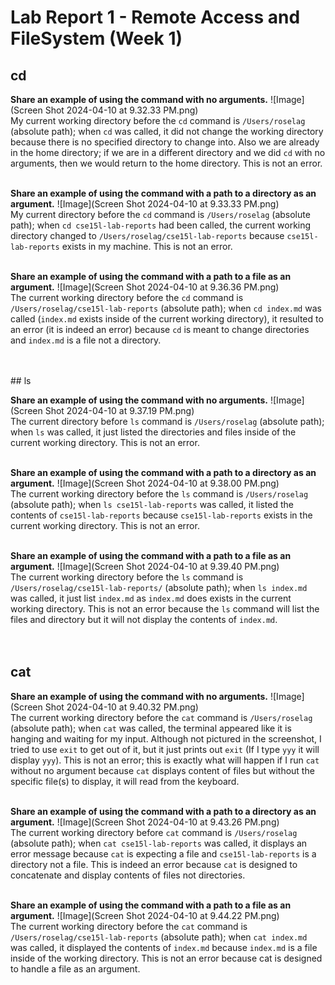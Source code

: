 
# Lab Report 1 - Remote Access and FileSystem (Week 1)

## cd

**Share an example of using the command with no arguments.**
![Image](Screen Shot 2024-04-10 at 9.32.33 PM.png) <br>
My current working directory before the `cd` command is `/Users/roselag` (absolute path); when `cd` was called, it did not change the working directory because there is no specified directory to change into. Also we are already in the home directory; if we are in a different directory and we did `cd` with no arguments, then we would return to the home directory. This is not an error.
<br>
<br>

**Share an example of using the command with a path to a directory as an argument.**
![Image](Screen Shot 2024-04-10 at 9.33.33 PM.png) <br>
My current directory before the `cd` command is `/Users/roselag` (absolute path); when `cd cse15l-lab-reports` had been called, the current working directory changed to `/Users/roselag/cse15l-lab-reports` because `cse15l-lab-reports` exists in my machine. This is not an error. 
<br>
<br>

**Share an example of using the command with a path to a file as an argument.**
![Image](Screen Shot 2024-04-10 at 9.36.36 PM.png) <br>
The current working directory before the `cd` command is `/Users/roselag/cse15l-lab-reports` (absolute path); when `cd index.md` was called (`index.md` exists inside of the current working directory), it resulted to an error (it is indeed an error) because `cd` is meant to change directories and `index.md` is a file not a directory.
<br>
<br>

<br>
## ls

**Share an example of using the command with no arguments.**
![Image](Screen Shot 2024-04-10 at 9.37.19 PM.png) <br>
The current directory before `ls` command is `/Users/roselag` (absolute path); when `ls` was called, it just listed the directories and files inside of the current working directory. This is not an error. 
<br>
<br>

**Share an example of using the command with a path to a directory as an argument.**
![Image](Screen Shot 2024-04-10 at 9.38.00 PM.png) <br>
The current working directory before the `ls` command is `/Users/roselag` (absolute path); when `ls cse15l-lab-reports` was called, it listed the contents of `cse15l-lab-reports` because `cse15l-lab-reports` exists in the current working directory. This is not an error.
<br>
<br>

**Share an example of using the command with a path to a file as an argument.**
![Image](Screen Shot 2024-04-10 at 9.39.40 PM.png) <br>
The current working directory before the `ls` command is `/Users/roselag/cse15l-lab-reports/` (absolute path); when `ls index.md` was called, it just list `index.md` as `index.md` does exists in the current working directory. This is not an error because the `ls` command will list the files and directory but it will not display the contents of `index.md`.
<br>
<br>
<br>
## cat

**Share an example of using the command with no arguments.**
![Image](Screen Shot 2024-04-10 at 9.40.32 PM.png) <br>
The current working directory before the `cat` command is `/Users/roselag` (absolute path); when `cat` was called, the terminal appeared like it is hanging and waiting for my input. Although not pictured in the screenshot, I tried to use `exit` to get out of it, but it just prints out `exit` (If I type `yyy` it will display `yyy`). This is not an error; this is exactly what will happen if I run `cat` without no argument because `cat` displays content of files but without the specific file(s) to display, it will read from the keyboard.
<br>
<br>

**Share an example of using the command with a path to a directory as an argument.**
![Image](Screen Shot 2024-04-10 at 9.43.26 PM.png) <br>
The current working directory before `cat` command is `/Users/roselag` (absolute path); when `cat cse15l-lab-reports` was called, it displays an error message because `cat` is expecting a file and `cse15l-lab-reports` is a directory not a file. This is indeed an error because `cat` is designed to concatenate and display contents of files not directories.
<br>
<br>

**Share an example of using the command with a path to a file as an argument.**
![Image](Screen Shot 2024-04-10 at 9.44.22 PM.png) <br>
The current working directory before the `cat` command is `/Users/roselag/cse15l-lab-reports` (absolute path); when `cat index.md` was called, it displayed the contents of `index.md` because `index.md` is a file inside of the working directory. This is not an error because cat is designed to handle a file as an argument. 

